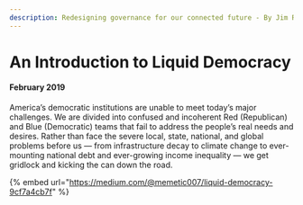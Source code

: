 ```yaml
---
description: Redesigning governance for our connected future - By Jim Rutt
---
```


# An Introduction to Liquid Democracy

#### February 2019

America’s democratic institutions are unable to meet today’s major challenges. We are divided into confused and incoherent Red (Republican) and Blue (Democratic) teams that fail to address the people’s real needs and desires. Rather than face the severe local, state, national, and global problems before us — from infrastructure decay to climate change to ever-mounting national debt and ever-growing income inequality — we get gridlock and kicking the can down the road.

{% embed url="https://medium.com/@memetic007/liquid-democracy-9cf7a4cb7f" %}
